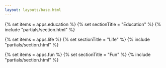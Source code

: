 ```yaml
---
layout: layouts/base.html
---
```


{% set items = apps.education %}
{% set sectionTitle = "Education" %}
{% include "partials/section.html" %}

{% set items = apps.life %}
{% set sectionTitle = "Life" %}
{% include "partials/section.html" %}

{% set items = apps.fun %}
{% set sectionTitle = "Fun" %}
{% include "partials/section.html" %}
